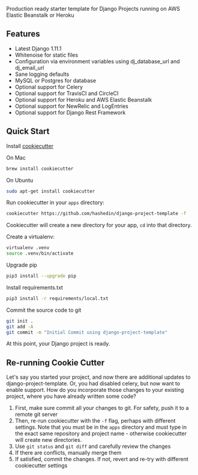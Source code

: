 Production ready starter template for Django Projects running on AWS Elastic Beanstalk or Heroku

## Features
* Latest Django 1.11.1
* Whitenoise for static files
* Configuration via environment variables using dj_database_url and dj_email_url
* Sane logging defaults
* MySQL or Postgres for database
* Optional support for Celery
* Optional support for TravisCI and CircleCI
* Optional support for Heroku and AWS Elastic Beanstalk
* Optional support for NewRelic and LogEntries
* Optional support for Django Rest Framework

## Quick Start

Install [cookiecutter](https://github.com/audreyr/cookiecutter) 

On Mac
```bash
brew install cookiecutter
```
On Ubuntu
```bash
sudo apt-get install cookiecutter
```

Run cookiecutter in your `apps` directory:
```bash
cookiecutter https://github.com/hashedin/django-project-template -f
```

Cookiecutter will create a new directory for your app, `cd` into that directory.

Create a virtualenv:
```bash
virtualenv .venv
source .venv/bin/activate
```

Upgrade pip
```bash
pip3 install --upgrade pip
```

Install requirements.txt
```bash
pip3 install -r requirements/local.txt
```

Commit the source code to git
```bash
git init .
git add -A 
git commit -m "Initial Commit using django-project-template"
```

At this point, your Django project is ready.


## Re-running Cookie Cutter
Let's say you started your project, and now there are additional updates to django-project-template. Or, you had disabled celery, but now want to enable support. How do you incorporate those changes to your existing project, where you have already written some code?

 1. First, make sure commit all your changes to git. For safety, push it to a remote git server
 1. Then, re-run cookiecutter with the `-f` flag, perhaps with different settings. Note that you must be in the `apps` directory and must type in the exact same repository and project name - otherwise cookiecutter will create new directories.
 1. Use `git status` and `git diff` and carefully review the changes
 1. If there are conflicts, manually merge them
 1. If satisfied, commit the changes. If not, revert and re-try with different cookiecutter settings
 
